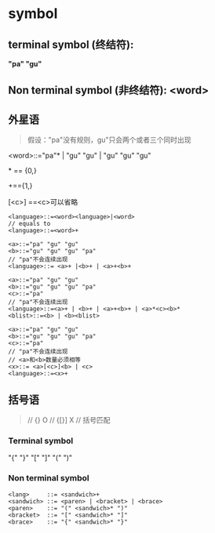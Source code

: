 # symbol

## terminal symbol (终结符):

**"pa" "gu"**

## Non terminal symbol (非终结符): \<word>

## 外星语

> 假设："pa"没有规则，gu"只会两个或者三个同时出现

\<word>::="pa"\* | "gu" "gu" | "gu" "gu" "gu"

\* == {0,}

\+=={1,}

[\<c>] ==\<c>可以省略

```bnf
<language>::=<word><language>|<word>
// equals to
<language>::=<word>+
```

```bnf
<a>::="pa" "gu" "gu"
<b>::="gu" "gu" "gu" "pa"
// "pa"不会连续出现
<language>::= <a>+ |<b>+ | <a>+<b>+
```

```bnf
<a>::="pa" "gu" "gu"
<b>::="gu" "gu" "gu" "pa"
<c>::="pa"
// "pa"不会连续出现
<language>::=<a>+ | <b>+ | <a>+<b>+ | <a>*<c><b>*
<blist>::=<b> | <b><blist>
```

```bnf
<a>::="pa" "gu" "gu"
<b>::="gu" "gu" "gu" "pa"
<c>::="pa"
// "pa"不会连续出现
// <a>和<b>数量必须相等
<x>::= <a>[<c>]<b> | <c>
<language>::=<x>+
```

## 括号语

> // {}[]() O
> // {[}] X
> // 括号匹配

### Terminal symbol

"{" "}" "[" "]" "(" ")"

### Non terminal symbol

```bnf
<lang>     ::= <sandwich>+
<sandwich> ::= <paren> | <bracket> | <brace>
<paren>    ::= "(" <sandwich>* ")"
<bracket>  ::= "[" <sandwich>* "]"
<brace>    ::= "{" <sandwich>* "}"
```
